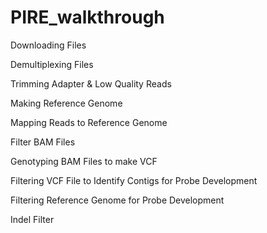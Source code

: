 # PIRE_walkthrough

Downloading Files

Demultiplexing Files

Trimming Adapter & Low Quality Reads

Making Reference Genome

Mapping Reads to Reference Genome

Filter BAM Files

Genotyping BAM Files to make VCF

Filtering VCF File to Identify Contigs for Probe Development

Filtering Reference Genome for Probe Development

Indel Filter
